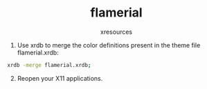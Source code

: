 <h1 align="center">flamerial</h1>
<p align="center">xresources</p>

1. Use xrdb to merge the color definitions present in the theme file flamerial.xrdb:

```sh
xrdb -merge flamerial.xrdb;
```

2. Reopen your X11 applications.
